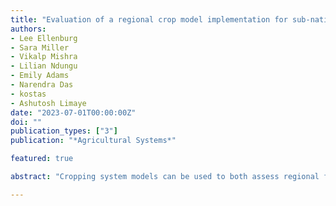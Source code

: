 ```yaml
---
title: "Evaluation of a regional crop model implementation for sub-national yield assessments in Kenya"
authors:
- Lee Ellenburg
- Sara Miller
- Vikalp Mishra
- Lilian Ndungu
- Emily Adams
- Narendra Das
- kostas
- Ashutosh Limaye
date: "2023-07-01T00:00:00Z"
doi: ""
publication_types: ["3"]
publication: "*Agricultural Systems*"

featured: true

abstract: "Cropping system models can be used to both assess regional food security and to monitor and predict agricultural drought. Agriculture in Kenya is extremely important to both the economy and food security of the country. This study evaluated a regional implementation of widely used crop model, the Decision Support System for Agrotechnology Transfer (DSSAT), within a coupled modeling framework, the Regional Hydrologic Extremes Assessment System (RHEAS), over Kenya. The goal of this study was to assess the ability of RHEAS to simulate the annual variability of maize yields at the county level across Kenya. Satellite derived datasets were used to evaluate the land surface component of the system and seasonally disaggregated yield for 5 years was used to assess the performance of the cropping system model. The median correlation between soil moisture from RHEAS-VIC and SMAP was 0.78 and the median correlation between RHEAS VIC-ET and  MODIS ET was 0.51, indicating that the model is able to capture the key drivers of the hydrological budget. Overall, RHEAS simulated yearly yield variations with a median correlation with reported yields of 0.7, with the best performance in the short rains season.  However, across both seasons, the RHEAS model was positively biased on the order of 1.5 MT/ha. The overall median unbiased RMSE was 0.5 MT/ha. The RHEAS system shows skill at simulating extreme departures in anomalies, and a majority of the time (62.5%) the reported yields fall within the interquartile range of the simulations."

---
```

